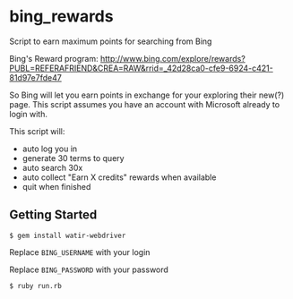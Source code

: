 bing_rewards
============

Script to earn maximum points for searching from Bing

Bing's Reward program: http://www.bing.com/explore/rewards?PUBL=REFERAFRIEND&CREA=RAW&rrid=_42d28ca0-cfe9-6924-c421-81d97e7fde47

So Bing will let you earn points in exchange for your exploring their new(?) page. This script assumes you have an account with Microsoft already to login with.

This script will:
- auto log you in
- generate 30 terms to query
- auto search 30x
- auto collect "Earn X credits" rewards when available
- quit when finished

## Getting Started

`$ gem install watir-webdriver`

Replace `BING_USERNAME` with your login

Replace `BING_PASSWORD` with your password

`$ ruby run.rb`
